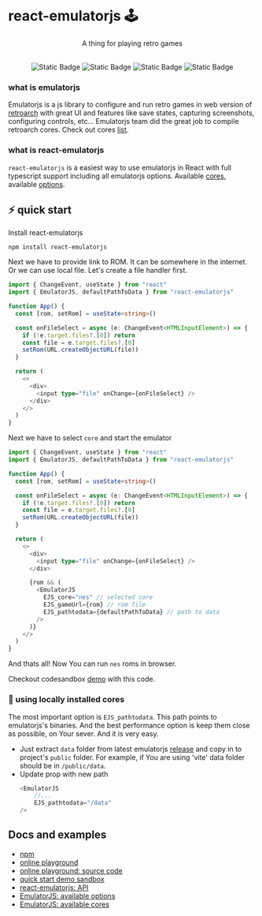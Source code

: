 # react-emulatorjs 🕹️

<div align = center>
A thing for playing retro games
</div>
<br/>
<div align = center>

![Static Badge](https://img.shields.io/badge/demo-playground?style=for-the-badge&logo=githubpages&labelColor=%23C21292&color=%239195F6&link=https%3A%2F%2Fdimitrikarpov.github.io%2Freact-emulatorjs)
![Static Badge](https://img.shields.io/badge/npm-react--emulatorjs?style=for-the-badge&logo=npm&color=%239195F6&labelColor=FF6969&link=https%3A%2F%2Fwww.npmjs.com%2Fpackage%2Freact-emulatorjs)
![Static Badge](https://img.shields.io/badge/github-777?style=for-the-badge&logo=github&labelColor=%2300A9FF&color=%23D0A2F7&link=https%3A%2F%2Fgithub.com%2Fdimitrikarpov%2Freact-emulatorjs)
![Static Badge](https://img.shields.io/badge/api-api?style=for-the-badge&logo=docsdotrs&labelColor=blue&color=%239195F6&link=https%3A%2F%2Fdimitrikarpov.github.io%2Freact-emulatorjs)

</div>

### what is emulatorjs

Emulatorjs is a js library to configure and run retro games in web version of [retroarch](https://www.retroarch.com/) with great UI and features like save states, capturing screenshots, configuring controls, etc... Emulatorjs team did the great job to compile retroarch cores. Check out cores [list](https://emulatorjs.org/docs/Systems.html).

### what is react-emulatorjs

`react-emulatorjs` is a easiest way to use emulatorjs in React with full typescript support including all emulatorjs options. Available [cores](https://emulatorjs.org/docs/Options.html), available [options](https://emulatorjs.org/docs/Options.html).

## ⚡ quick start

Install react-emulatorjs

```
npm install react-emulatorjs
```

Next we have to provide link to ROM. It can be somewhere in the internet. Or we can use local file. Let's create a file handler first.

```typescript
import { ChangeEvent, useState } from "react"
import { EmulatorJS, defaultPathToData } from "react-emulatorjs"

function App() {
  const [rom, setRom] = useState<string>()

  const onFileSelect = async (e: ChangeEvent<HTMLInputElement>) => {
    if (!e.target.files?.[0]) return
    const file = e.target.files?.[0]
    setRom(URL.createObjectURL(file))
  }

  return (
    <>
      <div>
        <input type="file" onChange={onFileSelect} />
      </div>
    </>
  )
}

```

Next we have to select `core` and start the emulator

```typescript
import { ChangeEvent, useState } from "react"
import { EmulatorJS, defaultPathToData } from "react-emulatorjs"

function App() {
  const [rom, setRom] = useState<string>()

  const onFileSelect = async (e: ChangeEvent<HTMLInputElement>) => {
    if (!e.target.files?.[0]) return
    const file = e.target.files?.[0]
    setRom(URL.createObjectURL(file))
  }

  return (
    <>
      <div>
        <input type="file" onChange={onFileSelect} />
      </div>

      {rom && (
        <EmulatorJS
          EJS_core="nes" // selected core
          EJS_gameUrl={rom} // rom file
          EJS_pathtodata={defaultPathToData} // path to data
        />
      )}
    </>
  )
}

```

And thats all! Now You can run `nes` roms in browser.

Checkout codesandbox [demo](https://codesandbox.io/p/sandbox/react-emulatorjs-3rm8c3) with this code.

### 📎 using locally installed cores

The most important option is `EJS_pathtodata`. This path points to emulatorjs's binaries. And the best performance option is keep them close as possible, on Your sever. And it is very easy.

- Just extract `data` folder from latest emulatorjs [release](https://github.com/EmulatorJS/EmulatorJS/releases) and copy in to project's `public` folder. For example, if You are using 'vite' data folder should be in `/public/data`.
- Update prop with new path
  ```typescript
  <EmulatorJS
      //...
      EJS_pathtodata="/data"
  />
  ```

## Docs and examples

- [npm](https://www.npmjs.com/package/react-emulatorjs)
- [online playground](https://dimitrikarpov.github.io/react-emulatorjs/)
- [online playground: source code](https://github.com/dimitrikarpov/react-emulatorjs/tree/main/examples/playground)
- [quick start demo sandbox](https://codesandbox.io/p/sandbox/react-emulatorjs-3rm8c3)
- [react-emulatorjs: API](https://tsdocs.dev/docs/react-emulatorjs/2.1.0/types/Settings.html)
- [EmulatorJS: available options](https://emulatorjs.org/docs/Options.html)
- [EmulatorJS: available cores](https://emulatorjs.org/docs/Systems.html)
